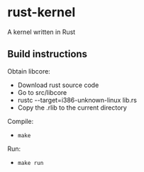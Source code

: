 rust-kernel
===========

A kernel written in Rust

Build instructions
------------------

Obtain libcore:

- Download rust source code
- Go to src/libcore
- rustc --target=i386-unknown-linux lib.rs
- Copy the .rlib to the current directory

Compile:

- `make`

Run:

- `make run`
